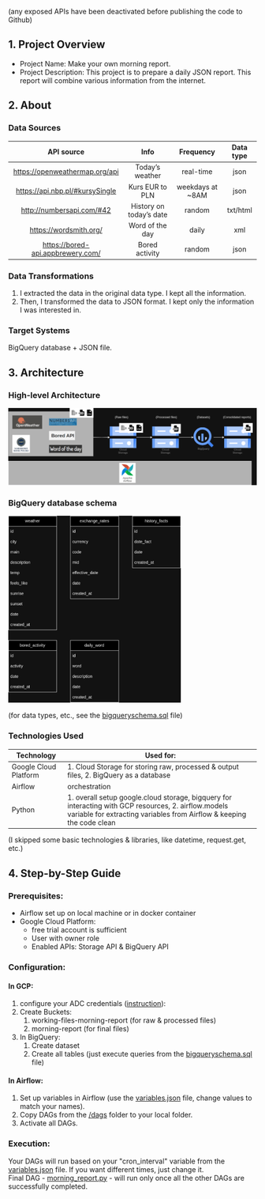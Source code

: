 (any exposed APIs have been deactivated before publishing the code to Github)

## 1. Project Overview
- Project Name: Make your own morning report.
- Project Description: This project is to prepare a daily JSON report. This report will combine various information from the internet.

## 2. About
### Data Sources

|             API source            |           Info          |     Frequency    | Data type |
|:---------------------------------:|:-----------------------:|:----------------:|:---------:|
| https://openweathermap.org/api    | Today’s weather         | real-time        | json      |
| https://api.nbp.pl/#kursySingle   | Kurs EUR to PLN         | weekdays at ~8AM | json      |
| http://numbersapi.com/#42         | History on today’s date | random           | txt/html  |
| https://wordsmith.org/            | Word of the day         | daily            | xml       |
| https://bored-api.appbrewery.com/ | Bored activity          | random           | json      |

### Data Transformations
1. I extracted the data in the original data type. I kept all the information.
2. Then, I transformed the data to JSON format. I kept only the information I was interested in.

### Target Systems
BigQuery database + JSON file.

## 3. Architecture
### High-level Architecture
![alt text](images/architecture.png)

### BigQuery database schema
<img src="images/morning_report_DB_schema.png" alt="drawing" width="350"/>

(for data types, etc., see the [bigqueryschema.sql](bigquery_queries/BigQuerySchema.sql) file)
### Technologies Used

| Technology            | Used for:                                                                                                                                                                |
|-----------------------|--------------------------------------------------------------------------------------------------------------------------------------------------------------------------|
| Google Cloud Platform | 1. Cloud Storage for storing raw, processed & output files, 2. BigQuery as a database                                                                                           |
| Airflow               | orchestration                                                                                                                                                            |
| Python                | 1. overall setup  google.cloud storage, bigquery for interacting with GCP resources, 2. airflow.models variable for extracting variables from Airflow & keeping the code clean |

(I skipped some basic technologies & libraries, like datetime, request.get, etc.)

## 4. Step-by-Step Guide
### Prerequisites:
- Airflow set up on local machine or in docker container
- Google Cloud Platform:
  - free trial account is sufficient
  - User with owner role
  - Enabled APIs: Storage API & BigQuery API

### Configuration:
#### In GCP:
1. configure your ADC credentials ([instruction](https://cloud.google.com/docs/authentication/provide-credentials-adc#google-idp)):
2. Create Buckets: 
    1. working-files-morning-report (for raw & processed files)
    2. morning-report (for final files)
3. In BigQuery:
    1. Create dataset
    2. Create all tables (just execute queries from the [bigqueryschema.sql](bigquery_queries/BigQuerySchema.sql) file)

#### In Airflow:
1. Set up variables in Airflow (use the [variables.json](variables/variables.json) file, change values to match your names).
2. Copy DAGs from the [/dags](dags) folder to your local folder.
3. Activate all DAGs.

### Execution:
Your DAGs will run based on your "cron_interval" variable from the [variables.json](variables/variables.json) file. If you want different times, just change it. \
Final DAG - [morning_report.py](dags/morning_report.py) - will run only once all the other DAGs are successfully completed.